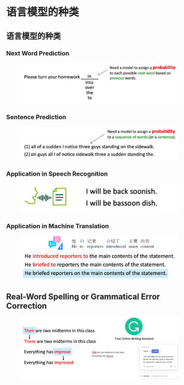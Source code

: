 # 语言模型的种类

## 语言模型的种类

### Next Word Prediction

<figure><img src="../../../.gitbook/assets/image (6) (1).png" alt=""><figcaption></figcaption></figure>

### Sentence Prediction

<figure><img src="../../../.gitbook/assets/image (1) (1) (1) (1) (1) (1) (1) (1).png" alt=""><figcaption></figcaption></figure>

### Application in Speech Recognition

<figure><img src="../../../.gitbook/assets/image (2) (1) (1) (1) (1) (1) (1).png" alt=""><figcaption></figcaption></figure>

### Application in Machine Translation

<figure><img src="../../../.gitbook/assets/image (3) (1) (1) (1) (1).png" alt=""><figcaption></figcaption></figure>

## Real-Word Spelling or Grammatical Error Correction

<figure><img src="../../../.gitbook/assets/image (4) (1) (1) (1).png" alt=""><figcaption></figcaption></figure>
